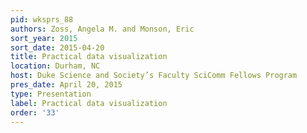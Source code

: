 ```yaml
---
pid: wksprs_88
authors: Zoss, Angela M. and Monson, Eric
sort_year: 2015
sort_date: 2015-04-20
title: Practical data visualization
location: Durham, NC
host: Duke Science and Society’s Faculty SciComm Fellows Program
pres_date: April 20, 2015
type: Presentation
label: Practical data visualization
order: '33'
---
```

